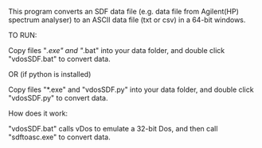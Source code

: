 This program converts an SDF data file (e.g. data file from Agilent(HP) spectrum analyser) to an ASCII data file (txt or csv) in a 64-bit windows.

TO RUN:

Copy files "*.exe" and "*.bat" into your data folder, and double click "vdosSDF.bat" to convert data.

OR (if python is installed)

Copy files "*.exe" and "vdosSDF.py" into your data folder, and double click "vdosSDF.py" to convert data.

How does it work:

"vdosSDF.bat" calls vDos to emulate a 32-bit Dos, and then call "sdftoasc.exe" to convert data.
